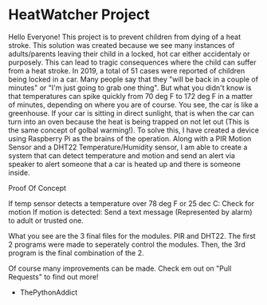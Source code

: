 # HeatWatcher Project

Hello Everyone!
This project is to prevent children from dying of a heat stroke. This solution was created because
we see many instances of adults/parents leaving their child in a locked, hot car either accidentaly
or purposely. This can lead to tragic consequences where the child can suffer from a heat stroke.
In 2019, a total of 51 cases were reported of children being locked in a car. Many people say that
they "will be back in a couple of minutes" or "I'm just going to grab one thing". But what you didn't
know is that temperatures can spike quickly from 70 deg F to 172 deg F in a matter of minutes, depending
on where you are of course. You see, the car is like a greenhouse. If your car is sitting in direct
sunlight, that is when the car can turn into an oven because the heat is being trapped on not let out
(This is the same concept of golbal warming!). To solve this, I have created a device using Raspberry Pi
as the brains of the operation. Along with a PIR Motion Sensor and a DHT22 Temperature/Humidity sensor,
I am able to create a system that can detect temperature and motion and send an alert via speaker to
alert someone that a car is heated up and there is someone inside.

Proof Of Concept

If temp sensor detects a temperature over 78 deg F or 25 dec C:
  Check for motion
  If motion is detected:
    Send a text message (Represented by alarm) to adult or trusted one.

What you see are the 3 final files for the modules. PIR and DHT22. The first 2 programs were made to
seperately control the modules. Then, the 3rd program is the final combination of the 2.

Of course many improvements can be made. Check em out on "Pull Requests" to find out more!
- ThePythonAddict
